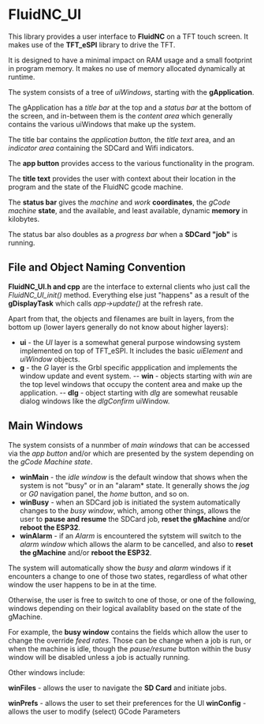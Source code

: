 # FluidNC_UI

This library provides a user interface to **FluidNC** on a TFT touch screen.
It makes use of the **TFT_eSPI** library to drive the TFT.

It is designed to have a minimal impact on RAM usage and a small footprint
in program memory.  It makes no use of memory allocated dynamically at runtime.

The system consists of a tree of *uiWindows*, starting with the **gApplication**.

The gApplication has a *title bar* at the top and a *status bar* at the bottom
of the screen, and in-between them is the *content area* which generally contains
the various uiWindows that make up the system.

The title bar contains the *application button*, the *title text* area, and
an *indicator area* containing the SDCard and Wifi indicators.

The **app button** provides access to the various functionality in the program.

The **title text** provides the user with context about their location in the
program and the state of the FluidNC gcode machine.

The **status bar** gives the *machine* and *work* **coordinates**, the *gCode machine*
**state**, and the available, and least available, dynamic **memory** in kilobytes.

The status bar also doubles as a *progress bar* when a **SDCard "job"** is running.


## File and Object Naming Convention

**FluidNC_UI.h and cpp** are the interface to external clients who just call
the *FluidNC_UI_init()* method.  Everything else just "happens" as a result
of the **gDisplayTask** which calls *app->update()* at the refresh rate.

Apart from that, the objects and filenames are built in layers, from the
bottom up (lower layers generally do not know about higher layers):

- **ui** - the *UI* layer is a somewhat general purpose windowsing system
  implemented on top of TFT_eSPI.  It includes the basic *uiElement* and
  *uiWindow* objects.
- **g** - the *G* layer is the Grbl specific appplication and implements
  the window update and event system.
-- **win** - objects starting with *win* are the top level windows that
  occupy the content area and make up the application.
-- **dlg** - object starting with *dlg* are somewhat reusable dialog windows
  like the *dlgConfirm* uiWindow.


## Main Windows

The system consists of a nunmber of *main windows* that can be accessed
via the *app button* and/or which are presented by the system depending
on the *gCode Machine state*.


- **winMain** - the *idle window* is the default window that shows when
   the system is not "busy" or in an "alaram* state.  It generally
   shows the *jog* or *G0* navigation panel, the *home* button, and
   so on.
- **winBusy** - when an SDCard job is initiated the system automatically
  changes to the *busy window*, which, among other things, allows the user
  to **pause and resume** the SDCard job, **reset the gMachine** and/or
  **reboot the ESP32**.
- **winAlarm** - if an *Alarm* is encountered the sytstem will switch
  to the *alarm window* which allows the alarm to be cancelled,
  and also to **reset the gMachine** and/or
  **reboot the ESP32**.


The system will automatically show the *busy* and *alarm* windows if
it encounters a change to one of those two states, regardless of what
other window the user happens to be in at the time.

Otherwise, the user is free to switch to one of those, or one of the
following, windows depending on their logical availablity based on
the state of the gMachine.

For example, the **busy window** contains the fields which allow
the user to change the override *feed rates*.   Those can be
change when a job is run, or when the machine is idle, though
the *pause/resume* button within the busy window will be disabled
unless a job is actually running.

Other windows include:

**winFiles** - allows the user to navigate the **SD Card** and
    initiate jobs.

**winPrefs** - allows the user to set their preferences for the UI
**winConfig** - allows the user to modify (select) GCode Parameters
